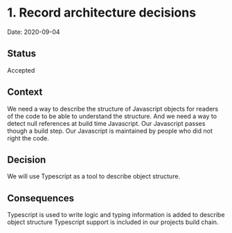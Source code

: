 # 1. Record architecture decisions

Date: 2020-09-04

## Status

Accepted

## Context

We need a way to describe the structure of Javascript objects for readers of the code to be able to understand the structure.
And we need a way to detect null references at build time Javascript.
Our Javascript passes though a build step.
Our Javascript is maintained by people who did not right the code.

## Decision

We will use Typescript as a tool to describe object structure.

## Consequences

Typescript is used to write logic and typing information is added to describe object structure
Typescript support is included in our projects build chain.